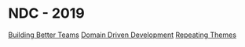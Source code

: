 # NDC - 2019

[Building Better Teams](building-better-teams.md)
[Domain Driven Development](ddd.md)
[Repeating Themes](repeating-themes.md)
